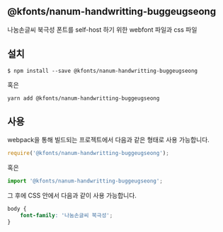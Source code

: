 
@kfonts/nanum-handwritting-buggeugseong
---------------------

나눔손글씨 북극성 폰트를 self-host 하기 위한 webfont 파일과 css 파일

설치
----

```
$ npm install --save @kfonts/nanum-handwritting-buggeugseong
```

혹은

```
yarn add @kfonts/nanum-handwritting-buggeugseong
```

사용
----

webpack을 통해 빌드되는 프로젝트에서 다음과 같은 형태로 사용 가능합니다.

```js
require('@kfonts/nanum-handwritting-buggeugseong');
```

혹은

```js
import '@kfonts/nanum-handwritting-buggeugseong';
```

그 후에 CSS 안에서 다음과 같이 사용 가능합니다.

```css
body {
    font-family: '나눔손글씨 북극성';
}
```
